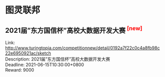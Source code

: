 # 图灵联邦



## 2021届”东方国信杯”高校大数据开发大赛 <sup style="color:red">[new]<sup>  

Link: http://www.turingtopia.com/competitionnew/detail/0192a7f22c0c4a8fb98c22e6950921ac/sketch  
Description: 2021届”东方国信杯”高校大数据开发大赛  
Deadline: 2021-06-15T10:30:00+0800  
Reward: 9000  

